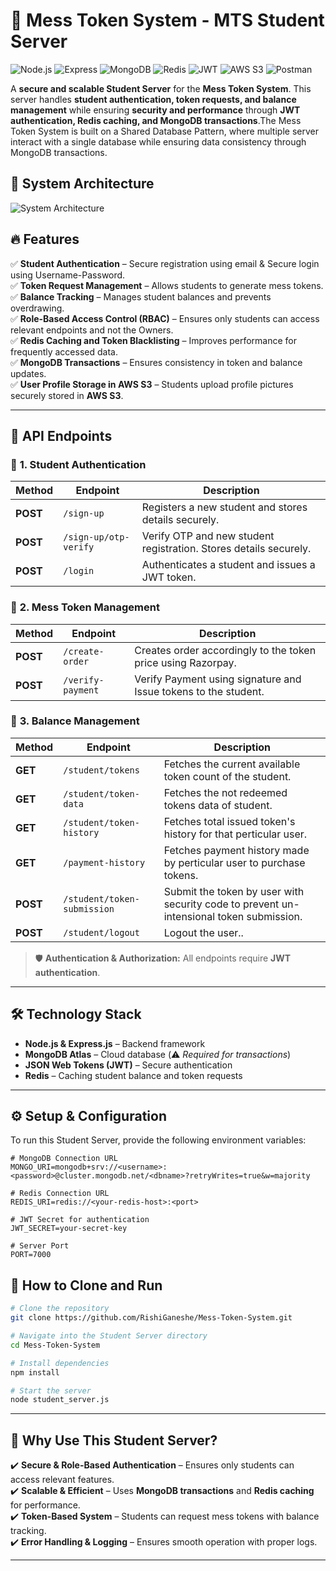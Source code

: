 # 🚀 Mess Token System - MTS Student Server  

![Node.js](https://img.shields.io/badge/Node.js-339933?style=for-the-badge&logo=node-dot-js&logoColor=white)
![Express](https://img.shields.io/badge/Express-000000?style=for-the-badge&logo=express&logoColor=white)
![MongoDB](https://img.shields.io/badge/MongoDB-47A248?style=for-the-badge&logo=mongodb&logoColor=white)
![Redis](https://img.shields.io/badge/Redis-DC382D?style=for-the-badge&logo=redis&logoColor=white)
![JWT](https://img.shields.io/badge/JWT-black?style=for-the-badge&logo=json-web-tokens&logoColor=white)
![AWS S3](https://img.shields.io/badge/AWS_S3-FF9900?style=for-the-badge&logo=amazon-aws&logoColor=white)
![Postman](https://img.shields.io/badge/Postman-FF6C37?style=for-the-badge&logo=postman&logoColor=white)  


A **secure and scalable Student Server** for the **Mess Token System**. This server handles **student authentication, token requests, and balance management** while ensuring **security and performance** through **JWT authentication, Redis caching, and MongoDB transactions**.The Mess Token System is built on a Shared Database Pattern, where multiple server interact with a single database while ensuring data consistency through MongoDB transactions.

## 📌 System Architecture

![System Architecture](https://drive.google.com/uc?export=view&id=15ZqTNhEHkiiZdwKPFCfmaW_rN4zaC9-J)

## 🔥 Features  

✅ **Student Authentication** –  Secure registration using email & Secure login using Username-Password.  
✅ **Token Request Management** – Allows students to generate mess tokens.  
✅ **Balance Tracking** – Manages student balances and prevents overdrawing.  
✅ **Role-Based Access Control (RBAC)** – Ensures only students can access relevant endpoints and not the Owners.  
✅ **Redis Caching and Token Blacklisting** – Improves performance for frequently accessed data.  
✅ **MongoDB Transactions** – Ensures consistency in token and balance updates.  
✅ **User Profile Storage in AWS S3** – Students upload profile pictures securely stored in **AWS S3**.  

---

## 📌 API Endpoints

### 🔹 **1. Student Authentication**
| Method | Endpoint | Description |
|--------|---------|-------------|
| **POST** | `/sign-up` | Registers a new student and stores details securely. |
| **POST** | `/sign-up/otp-verify` | Verify OTP and new student registration. Stores details securely. |
| **POST** | `/login` | Authenticates a student and issues a JWT token. |

### 🔹 **2. Mess Token Management**
| Method | Endpoint | Description |
|--------|---------|-------------|
| **POST** | `/create-order` | Creates order accordingly to the token price using Razorpay. |
| **POST** | `/verify-payment` | Verify Payment using signature and Issue tokens to the student. |

### 🔹 **3. Balance Management**
| Method | Endpoint | Description |
|--------|---------|-------------|
| **GET** | `/student/tokens` | Fetches the current available token count of the student. |
| **GET** | `/student/token-data` | Fetches the not redeemed tokens data of student. |
| **GET** | `/student/token-history` | Fetches total issued token's history for that perticular user.|
| **GET** | `/payment-history` | Fetches payment history made by perticular user to purchase tokens.|
| **POST** | `/student/token-submission` | Submit the token by user with security code to prevent un-intensional token submission. |
| **POST** | `/student/logout` | Logout the user.. |

> 🛡 **Authentication & Authorization:** All endpoints require **JWT authentication**.

---

## 🛠️ Technology Stack  

- **Node.js & Express.js** – Backend framework  
- **MongoDB Atlas** – Cloud database (⚠️ *Required for transactions*)  
- **JSON Web Tokens (JWT)** – Secure authentication  
- **Redis** – Caching student balance and token requests  

---

## ⚙️ Setup & Configuration  
To run this Student Server, provide the following environment variables:  

```env
# MongoDB Connection URL
MONGO_URI=mongodb+srv://<username>:<password>@cluster.mongodb.net/<dbname>?retryWrites=true&w=majority

# Redis Connection URL
REDIS_URI=redis://<your-redis-host>:<port>

# JWT Secret for authentication
JWT_SECRET=your-secret-key

# Server Port
PORT=7000
```

## 🚀 How to Clone and Run  

```sh
# Clone the repository
git clone https://github.com/RishiGaneshe/Mess-Token-System.git

# Navigate into the Student Server directory
cd Mess-Token-System

# Install dependencies
npm install

# Start the server
node student_server.js 
```

---

## 📌 Why Use This Student Server?  

✔️ **Secure & Role-Based Authentication** – Ensures only students can access relevant features.  
✔️ **Scalable & Efficient** – Uses **MongoDB transactions** and **Redis caching** for performance.  
✔️ **Token-Based System** – Students can request mess tokens with balance tracking.  
✔️ **Error Handling & Logging** – Ensures smooth operation with proper logs.  

---

